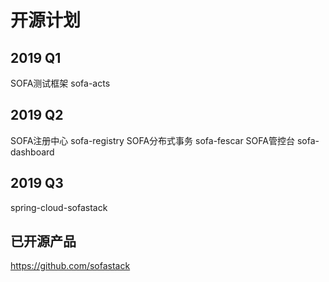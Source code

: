 # 开源计划

## 2019 Q1

SOFA测试框架 sofa-acts

## 2019 Q2

SOFA注册中心 sofa-registry
SOFA分布式事务 sofa-fescar
SOFA管控台 sofa-dashboard

## 2019 Q3

spring-cloud-sofastack

## 已开源产品

https://github.com/sofastack
